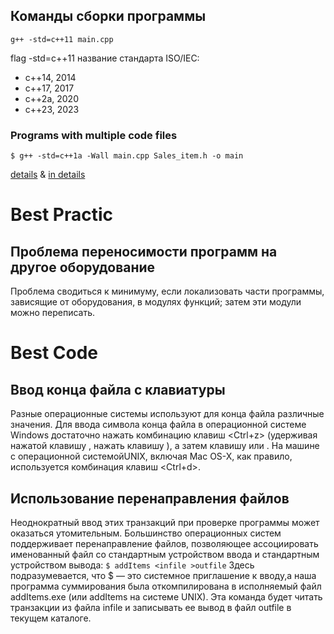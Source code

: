 ## Команды сборки программы
```g++ -std=c++11 main.cpp```

flag -std=c++11 название стандарта ISO/IEC:
- c++14, 2014
- c++17, 2017
- c++2a, 2020
- c++23, 2023

### Programs with multiple code files
```$ g++ -std=c++1a -Wall main.cpp Sales_item.h -o main ```

[details](https://www.learncpp.com/cpp-tutorial/programs-with-multiple-code-files/) & [in details](https://ilyachalov.livejournal.com/338139.html)

# Best Practic
## Проблема переносимости программ на другое оборудование
Проблема сводиться к минимуму, если локализовать части программы, зависящие от оборудования, в модулях функций; затем эти модули можно переписать.

# Best Code
## Ввод конца файла с клавиатуры
Разные операционные системы используют для конца файла различные значения. Для ввода символа конца файла в операционной системе Windows достаточно нажать комбинацию клавиш <Ctrl+z> (удерживая нажатой клавишу <Ctrl>, нажать клавишу <z>), а затем клавишу <Enter> или <Return>. На машине с операционной системойUNIX, включая Mac OS-X, как правило, используется комбинация клавиш <Ctrl+d>.

## Использование перенаправления файлов
Неоднократный ввод этих транзакций при проверке программы может оказаться утомительным. Большинство операционных систем поддерживает перенаправление файлов, позволяющее ассоциировать именованный файл со стандартным устройством ввода и стандартным устройством вывода:
```$ addItems <infile >outfile```
Здесь подразумевается, что $ — это системное приглашение к вводу,а наша программа суммирования была откомпилирована в исполняемый файл addItems.exe (или addItems на системе UNIX). Эта команда будет читать транзакции из файла infile и записывать ее вывод в файл outfile в текущем каталоге.
